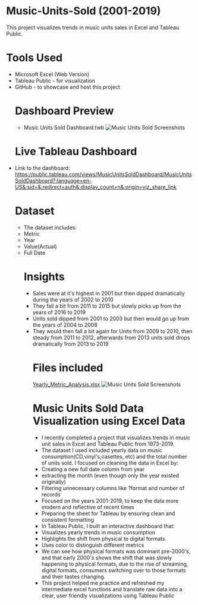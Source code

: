 # Music-Units-Sold (2001-2019)
This project visualizes trends in music units sales in Excel and Tableau Public.
# Tools Used
- Microsoft Excel (Web Version)
- Tableau Public - for visualization
- GitHub - to showcase and host this project
  # Dashboard Preview
  - Music Units Sold Dashboard.twb ![Music Units Sold Screenshots](https://github.com/user-attachments/assets/cfda0f3a-cd19-4fd6-ba4d-760a17a19187)
  # Live Tableau Dashboard 
- Link to the dashboard: https://public.tableau.com/views/MusicUnitsSoldDashboard/MusicUnitsSoldDashboard?:language=en-US&:sid=&:redirect=auth&:display_count=n&:origin=viz_share_link
  # Dataset
  - The dataset includes:
  - Metric
  - Year
  - Value(Actual)
  - Full Date
    # Insights
    - Sales were at it's highest in 2001 but then dipped dramatically during the years of 2002 to 2010
    - They fall a bit from 2011 to 2015 but slowly picks up from the years of 2016 to 2019
    - Units sold dipped from 2001 to 2003 but then would go up from the years of 2004 to 2008
    - They would then fall a bit again for Units from 2009 to 2010, then steady from 2011 to 2012, afterwards from 2013 units sold drops dramatically from 2013 to 2019
      # Files included
      [Yearly_Metric_Analysis.xlsx](https://github.com/user-attachments/files/19807430/Yearly_Metric_Analysis.xlsx)
      ![Music Units Sold Screenshots](https://github.com/user-attachments/assets/3d4f9c44-74f8-4f83-8433-e52522bf2837)
      # Music Units Sold Data Visualization using Excel Data
      - I recently completed a project that visualizes trends in music unit sales in Excel and Tableau Public from 1973-2019.
      - The dataset I used included yearly data on music consumption(CD,vinyl's,casettes, etc) and the total number of units sold. I focused on cleaning the data in Excel by:
      - Creating a new full date column from year
      - extracting the month (even though only the year existed originally)
      - Filtering unnecessary columns like ?format and number of records
      - Focused on the years 2001-2019, to keep the data more modern and reflective of recent times
      - Preparing the sheet for Tableau by ensuring clean and consistent formatting
      - In Tableau Public, I built an interactive dashboard that:
      - Visualizes yearly trends in music consumption
      - Highlights the shift from physical to digital formats
      - Uses color to distinguish different metrics
      - We can see how physical formats was dominant pre-2000's, and that early 2000's shows the shift that was slowly happening to physical formats, due to the rise of streaming, digital formats, consumers switching over to those formats and their tastes changing.
      - This project helped me practice and refreshed my intermediate excel functions and translate raw data into a clear, user friendly visualizations using Tableau Public

